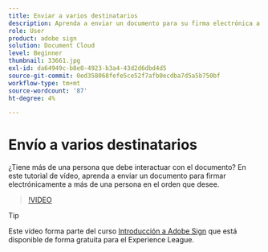 ```yaml
---
title: Enviar a varios destinatarios
description: Aprenda a enviar un documento para su firma electrónica a más de una persona exactamente en el orden que desee
role: User
product: adobe sign
solution: Document Cloud
level: Beginner
thumbnail: 33661.jpg
exl-id: da64949c-b8e0-4923-b3a4-43d2d6dbd4d5
source-git-commit: 0ed358068fefe5ce52f7afb0ecdba7d5a5b750bf
workflow-type: tm+mt
source-wordcount: '87'
ht-degree: 4%

---
```


# Envío a varios destinatarios

¿Tiene más de una persona que debe interactuar con el documento? En este tutorial de vídeo, aprenda a enviar un documento para firmar electrónicamente a más de una persona en el orden que desee.

>[!VIDEO](https://video.tv.adobe.com/v/33661?hidetitle=true)

>[!TIP]
>
>Este vídeo forma parte del curso [Introducción a Adobe Sign](https://experienceleague.adobe.com/?recommended=Sign-U-1-2020.1) que está disponible de forma gratuita para el Experience League.
